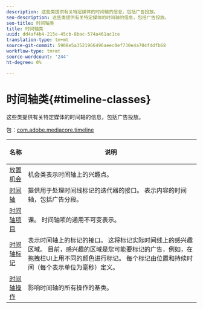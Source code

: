 ```yaml
---
description: 这些类提供有关特定媒体的时间轴的信息，包括广告投放。
seo-description: 这些类提供有关特定媒体的时间轴的信息，包括广告投放。
seo-title: 时间轴类
title: 时间轴类
uuid: dd4af4b4-215e-45cb-8bac-574a461ac1ce
translation-type: tm+mt
source-git-commit: 5908e5a3521966496aeec0ef730e4a704fddfb68
workflow-type: tm+mt
source-wordcount: '244'
ht-degree: 0%

---
```



# 时间轴类{#timeline-classes}

这些类提供有关特定媒体的时间轴的信息，包括广告投放。

包：[com.adobe.mediacore.timeline](https://help.adobe.com/en_US/primetime/api/psdk/javadoc_1.4/com/adobe/mediacore/timeline/package-summary.html)

<table frame="all" colsep="1" rowsep="1" id="table_6752E908BA6546549619994A3F7D5F87"> 
 <thead> 
  <tr rowsep="1"> 
   <th colname="1" class="entry"> 名称 </th> 
   <th colname="2" class="entry"> <p>说明 </p> </th> 
  </tr> 
 </thead>
 <tbody> 
  <tr rowsep="1"> 
   <td colname="1"><span class="codeph"><a href="https://help.adobe.com/en_US/primetime/api/psdk/javadoc_1.4/com/adobe/mediacore/timeline/PlacementOpportunity.html" format="html" scope="external"> 放置机会</a></span> </td> 
   <td colname="2"> 机会类表示时间轴上的兴趣点。 </td> 
  </tr> 
  <tr rowsep="1"> 
   <td colname="1"><a href="https://help.adobe.com/en_US/primetime/api/psdk/javadoc_1.4/com/adobe/mediacore/timeline/Timeline.html" format="html" scope="external"> 时间轴</a> </td> 
   <td colname="2"> 提供用于处理时间线标记的迭代器的接口。 表示内容的时间轴，包括广告分段。 </td> 
  </tr> 
  <tr rowsep="1"> 
   <td colname="1"><span class="codeph"><a href="https://help.adobe.com/en_US/primetime/api/psdk/javadoc_1.4/com/adobe/mediacore/timeline/TimelineItem.html" format="html" scope="external"> 时间轴项目</a> </span> </td> 
   <td colname="2"> 课。 时间轴项的通用不可变表示。 </td> 
  </tr> 
  <tr rowsep="1"> 
   <td colname="1"><span class="codeph"><a href="https://help.adobe.com/en_US/primetime/api/psdk/javadoc_1.4/com/adobe/mediacore/timeline/TimelineMarker.html" format="html" scope="external"> 时间轴标记</a> </span> </td> 
   <td colname="2"> 表示时间轴上的标记的接口。 这将标记实际时间线上的感兴趣区域。 目前，感兴趣的区域是您可能要标记的广告，例如，在拖拽栏UI上用不同的颜色进行标记。 每个标记由位置和持续时间（每个表示单位为毫秒）定义。 </td> 
  </tr> 
  <tr rowsep="0"> 
   <td colname="1"><a href="https://help.adobe.com/en_US/primetime/api/psdk/javadoc_1.4/com/adobe/mediacore/timeline/TimelineOperation.html" format="html" scope="external"> 时间轴操作</a> </td> 
   <td colname="2"> 影响时间轴的所有操作的基类。 </td> 
  </tr> 
 </tbody> 
</table>

